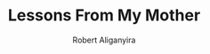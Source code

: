 ---
title: Lessons From My Mother
author: Robert Aliganyira
photo_url: "/portraits/Robert.jpg"
audio_url: "/audio/Robert.m4a"
---